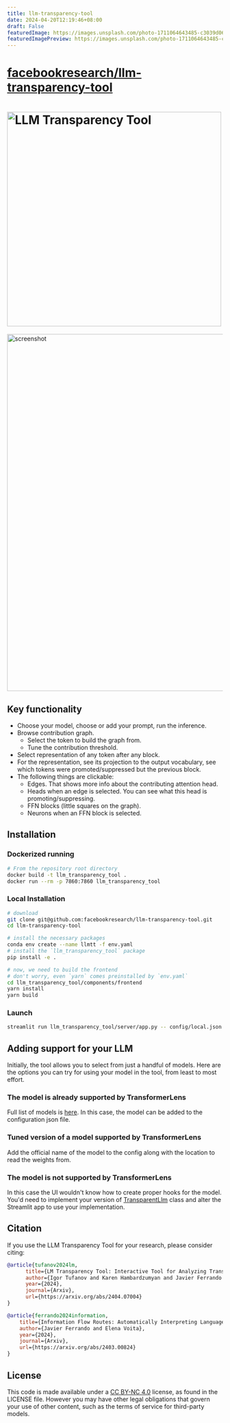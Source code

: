 ```yaml
---
title: llm-transparency-tool
date: 2024-04-20T12:19:46+08:00
draft: False
featuredImage: https://images.unsplash.com/photo-1711064643485-c3039d067839?ixid=M3w0NjAwMjJ8MHwxfHJhbmRvbXx8fHx8fHx8fDE3MTM1ODY2MTF8&ixlib=rb-4.0.3
featuredImagePreview: https://images.unsplash.com/photo-1711064643485-c3039d067839?ixid=M3w0NjAwMjJ8MHwxfHJhbmRvbXx8fHx8fHx8fDE3MTM1ODY2MTF8&ixlib=rb-4.0.3
---
```


# [facebookresearch/llm-transparency-tool](https://github.com/facebookresearch/llm-transparency-tool)

<h1>
  <img width="500" alt="LLM Transparency Tool" src="https://github.com/facebookresearch/llm-transparency-tool/assets/1367529/795233be-5ef7-4523-8282-67486cf2e15f">
</h1>

<img width="832" alt="screenshot" src="https://github.com/facebookresearch/llm-transparency-tool/assets/1367529/78f6f9e2-fe76-4ded-bb78-a57f64f4ac3a">


## Key functionality

* Choose your model, choose or add your prompt, run the inference.
* Browse contribution graph.
    * Select the token to build the graph from.
    * Tune the contribution threshold.
* Select representation of any token after any block.
* For the representation, see its projection to the output vocabulary, see which tokens
were promoted/suppressed but the previous block.
* The following things are clickable:
  * Edges. That shows more info about the contributing attention head.
  * Heads when an edge is selected. You can see what this head is promoting/suppressing.
  * FFN blocks (little squares on the graph).
  * Neurons when an FFN block is selected.


## Installation

### Dockerized running
```bash
# From the repository root directory
docker build -t llm_transparency_tool .
docker run --rm -p 7860:7860 llm_transparency_tool
```

### Local Installation


```bash
# download
git clone git@github.com:facebookresearch/llm-transparency-tool.git
cd llm-transparency-tool

# install the necessary packages
conda env create --name llmtt -f env.yaml
# install the `llm_transparency_tool` package
pip install -e .

# now, we need to build the frontend
# don't worry, even `yarn` comes preinstalled by `env.yaml`
cd llm_transparency_tool/components/frontend
yarn install
yarn build
```

### Launch

```bash
streamlit run llm_transparency_tool/server/app.py -- config/local.json
```


## Adding support for your LLM

Initially, the tool allows you to select from just a handful of models. Here are the
options you can try for using your model in the tool, from least to most
effort.


### The model is already supported by TransformerLens

Full list of models is [here](https://github.com/neelnanda-io/TransformerLens/blob/0825c5eb4196e7ad72d28bcf4e615306b3897490/transformer_lens/loading_from_pretrained.py#L18).
In this case, the model can be added to the configuration json file.


### Tuned version of a model supported by TransformerLens

Add the official name of the model to the config along with the location to read the
weights from.


### The model is not supported by TransformerLens

In this case the UI wouldn't know how to create proper hooks for the model. You'd need
to implement your version of [TransparentLlm](./llm_transparency_tool/models/transparent_llm.py#L28) class and alter the
Streamlit app to use your implementation.

## Citation
If you use the LLM Transparency Tool for your research, please consider citing:

```bibtex
@article{tufanov2024lm,
      title={LM Transparency Tool: Interactive Tool for Analyzing Transformer Language Models}, 
      author={Igor Tufanov and Karen Hambardzumyan and Javier Ferrando and Elena Voita},
      year={2024},
      journal={Arxiv},
      url={https://arxiv.org/abs/2404.07004}
}

@article{ferrando2024information,
    title={Information Flow Routes: Automatically Interpreting Language Models at Scale}, 
    author={Javier Ferrando and Elena Voita},
    year={2024},
    journal={Arxiv},
    url={https://arxiv.org/abs/2403.00824}
}
````

## License

This code is made available under a [CC BY-NC 4.0](https://creativecommons.org/licenses/by-nc/4.0/) license, as found in the LICENSE file.
However you may have other legal obligations that govern your use of other content, such as the terms of service for third-party models.
